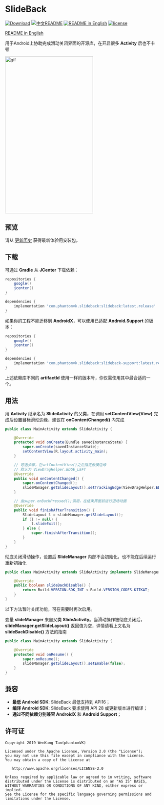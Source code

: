 SlideBack
=========

[![Download](https://api.bintray.com/packages/phantomtvk/SlideBack/slideback/images/download.svg)](https://bintray.com/phantomtvk/SlideBack/slideback/_latestVersion) [![中文README](https://img.shields.io/badge/Readme-%E4%B8%AD%E6%96%87-orange)](https://github.com/phantomVK/SlideBack/blob/master/README_CN.md) [![README in English](https://img.shields.io/badge/Readme-English-yellow)](https://github.com/phantomVK/SlideBack/blob/master/README.md) [![license](https://img.shields.io/badge/License-Apache2.0-brightgreen)](https://github.com/phantomVK/SlideBack/blob/master/LICENSE)

[README in English](./README.md)

用于Android上协助完成滑动关闭界面的开源库，在开启很多 __Activity__ 后也不卡顿

<img src="https://j.gifs.com/xn8gqB.gif" alt="gif" width="288" height="512" style="display: inline;"/>

预览
----------
请从 [更新历史](https://github.com/phantomVK/SlideBack/releases) 获得最新体验用安装包。

下载
-----------
可通过 __Gradle__ 从 __JCenter__ 下载依赖：

```groovy
repositories {
    google()
    jcenter()
}

dependencies {
    implementation 'com.phantomvk.slideback:slideback:latest.release'
}
```

如果你的工程不能迁移到 __AndroidX__，可以使用已适配 __Android.Support__ 的版本：

```groovy
repositories {
    google()
    jcenter()
}

dependencies {
    implementation 'com.phantomvk.slideback:slideback-support:latest.release'
}
```

上述依赖库不同的 __artifactId__ 使用一样的版本号，你仅需使用其中最合适的一个。

用法
-------

用 __Activity__ 继承名为 __SlideActivity__ 的父类，在调用 __setContentView(View)__ 完成后设置目标滑动边缘，建议在 __onContentChanged()__ 内完成

```java
public class MainActivity extends SlideActivity {

    @Override
    protected void onCreate(Bundle savedInstanceState) {
        super.onCreate(savedInstanceState);
        setContentView(R.layout.activity_main);
    }

    // 可选步骤，在setContentView()之后指定触摸边缘
    // 默认为 ViewDragHelper.EDGE_LEFT
    @Override
    public void onContentChanged() {
        super.onContentChanged();
        slideManager.getSlideLayout().setTrackingEdge(ViewDragHelper.EDGE_RIGHT);
    }

    // 由super.onBackPressed();调用，在结束界面前进行退场动画
    @Override
    public void finishAfterTransition() {
        SlideLayout l = slideManager.getSlideLayout();
        if (l != null) {
            l.slideExit();
        } else {
            super.finishAfterTransition();
        }
    }
}
```

彻底关闭滑动操作，设置后 __SlideManager__ 内部不会初始化，也不能在后续运行重新初始化

```java
public class MainActivity extends SlideActivity implements SlideManager.Conductor {

    @Override
    public boolean slideBackDisable() {
        return Build.VERSION.SDK_INT < Build.VERSION_CODES.KITKAT;
    }
}
```

以下方法暂时关闭功能，可在需要时再次启用。

变量 __slideManager__ 来自父类 __SlideActivity__。当滑动操作被彻底关闭后，__slideManager.getSlideLayout()__ 返回值为空，详情请看上文名为 __slideBackDisable()__ 方法的指南

```java
public class MainActivity extends SlideActivity {

    @Override
    protected void onResume() {
        super.onResume();
        slideManager.getSlideLayout().setEnable(false);
    }
}
```

兼容
-------------

 * **最低 Android SDK**: SlideBack 最低支持到 API16；
 * **编译 Android SDK**: SlideBack 要求使用 API 28 或更新版本进行编译；
 * **通过不同依赖分别兼容 AndroidX** 和 **Android Support**；

许可证
--------

```
Copyright 2019 WenKang Tan(phantomVK)

Licensed under the Apache License, Version 2.0 (the "License");
you may not use this file except in compliance with the License.
You may obtain a copy of the License at

   http://www.apache.org/licenses/LICENSE-2.0

Unless required by applicable law or agreed to in writing, software
distributed under the License is distributed on an "AS IS" BASIS,
WITHOUT WARRANTIES OR CONDITIONS OF ANY KIND, either express or implied.
See the License for the specific language governing permissions and
limitations under the License.
```